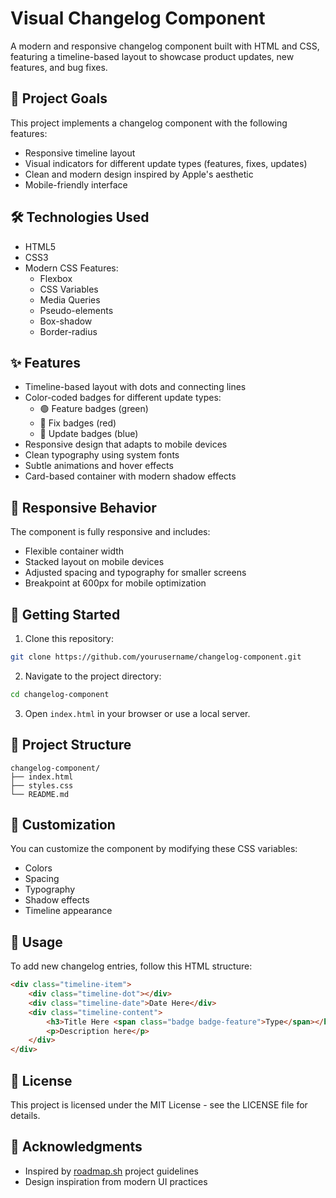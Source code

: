 # Visual Changelog Component

A modern and responsive changelog component built with HTML and CSS, featuring a timeline-based layout to showcase product updates, new features, and bug fixes.

## 🎯 Project Goals

This project implements a changelog component with the following features:
- Responsive timeline layout
- Visual indicators for different update types (features, fixes, updates)
- Clean and modern design inspired by Apple's aesthetic
- Mobile-friendly interface

## 🛠️ Technologies Used

- HTML5
- CSS3
- Modern CSS Features:
  - Flexbox
  - CSS Variables
  - Media Queries
  - Pseudo-elements
  - Box-shadow
  - Border-radius

## ✨ Features

- Timeline-based layout with dots and connecting lines
- Color-coded badges for different update types:
  - 🟢 Feature badges (green)
  - 🔴 Fix badges (red)
  - 🔵 Update badges (blue)
- Responsive design that adapts to mobile devices
- Clean typography using system fonts
- Subtle animations and hover effects
- Card-based container with modern shadow effects

## 📱 Responsive Behavior

The component is fully responsive and includes:
- Flexible container width
- Stacked layout on mobile devices
- Adjusted spacing and typography for smaller screens
- Breakpoint at 600px for mobile optimization

## 🚀 Getting Started

1. Clone this repository:
```bash
git clone https://github.com/yourusername/changelog-component.git
```

2. Navigate to the project directory:
```bash
cd changelog-component
```

3. Open `index.html` in your browser or use a local server.

## 📂 Project Structure

```
changelog-component/
├── index.html
├── styles.css
└── README.md
```

## 🎨 Customization

You can customize the component by modifying these CSS variables:
- Colors
- Spacing
- Typography
- Shadow effects
- Timeline appearance

## 📝 Usage

To add new changelog entries, follow this HTML structure:

```html
<div class="timeline-item">
    <div class="timeline-dot"></div>
    <div class="timeline-date">Date Here</div>
    <div class="timeline-content">
        <h3>Title Here <span class="badge badge-feature">Type</span></h3>
        <p>Description here</p>
    </div>
</div>
```

## 📄 License

This project is licensed under the MIT License - see the LICENSE file for details.

## 🙏 Acknowledgments

- Inspired by [roadmap.sh](https://roadmap.sh/projects/changelog-component) project guidelines
- Design inspiration from modern UI practices